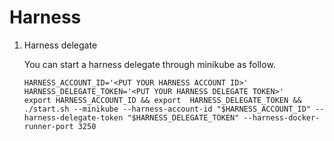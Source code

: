# Harness

1. Harness delegate

   You can start a harness delegate through minikube as follow.

   ```shell
   HARNESS_ACCOUNT_ID='<PUT YOUR HARNESS ACCOUNT ID>'
   HARNESS_DELEGATE_TOKEN='<PUT YOUR HARNESS DELEGATE TOKEN>'
   export HARNESS_ACCOUNT_ID && export  HARNESS_DELEGATE_TOKEN && ./start.sh --minikube --harness-account-id "$HARNESS_ACCOUNT_ID" --harness-delegate-token "$HARNESS_DELEGATE_TOKEN" --harness-docker-runner-port 3250
   ```
